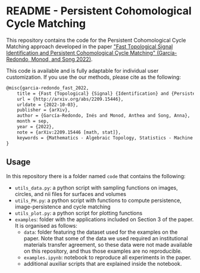 # README - Persistent Cohomological Cycle Matching

This repository contains the code for the Persistent Cohomological Cycle Matching approach developed in the paper ["Fast Topological Signal Identification and Persistent Cohomological Cycle Matching" (García-Redondo, Monod, and Song 2022)](https://arxiv.org/abs/2209.15446).

This code is available and is fully adaptable for individual user customization. If you use the our methods, please cite as the following:

```tex
@misc{garcia-redondo_fast_2022,
	title = {Fast {Topological} {Signal} {Identification} and {Persistent} {Cohomological} {Cycle} {Matching}},
	url = {http://arxiv.org/abs/2209.15446},
	urldate = {2022-10-03},
	publisher = {arXiv},
	author = {García-Redondo, Inés and Monod, Anthea and Song, Anna},
	month = sep,
	year = {2022},
	note = {arXiv:2209.15446 [math, stat]},
	keywords = {Mathematics - Algebraic Topology, Statistics - Machine Learning},
}
```

## Usage 

In this repository there is a folder named `code` that contains the following:

- `utils_data.py`: a python script with sampling functions on images, circles, and nii files for surfaces and volumes
- `utils_PH.py`: a python script with functions to compute persistence, image-persistence and cycle matching
- `utils_plot.py`: a python script for plotting functions
- `examples`: folder with the applications included on Section 3 of the paper. It is organised as follows:
	- `data`: folder featuring the dataset used for the examples on the paper. Note that some of the data we used required an institutional materials transfer agreement, so these data were not made available on this repository, and thus those examples are no reproducible.
	- `examples.ipynb`: notebook to reproduce all experiments in the paper. 
	- additional auxiliar scripts that are explained inside the notebook.
